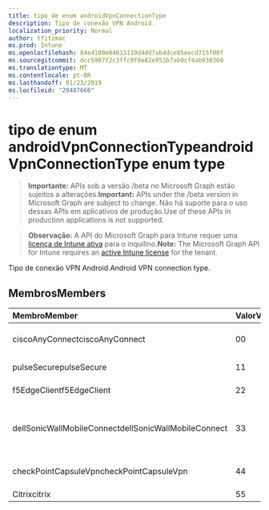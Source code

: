 ```yaml
---
title: tipo de enum androidVpnConnectionType
description: Tipo de conexão VPN Android.
localization_priority: Normal
author: tfitzmac
ms.prod: Intune
ms.openlocfilehash: 84e4100e04613119d4dd7ab4dce85eecd715f08f
ms.sourcegitcommit: dcc5907f2c3ffc0f0e82e953b7ab9cf4ab938360
ms.translationtype: MT
ms.contentlocale: pt-BR
ms.lasthandoff: 01/23/2019
ms.locfileid: "29407666"
---
```

# <a name="androidvpnconnectiontype-enum-type"></a><span data-ttu-id="ceca3-103">tipo de enum androidVpnConnectionType</span><span class="sxs-lookup"><span data-stu-id="ceca3-103">androidVpnConnectionType enum type</span></span>

> <span data-ttu-id="ceca3-104">**Importante:** APIs sob a versão /beta no Microsoft Graph estão sujeitos a alterações.</span><span class="sxs-lookup"><span data-stu-id="ceca3-104">**Important:** APIs under the /beta version in Microsoft Graph are subject to change.</span></span> <span data-ttu-id="ceca3-105">Não há suporte para o uso dessas APIs em aplicativos de produção.</span><span class="sxs-lookup"><span data-stu-id="ceca3-105">Use of these APIs in production applications is not supported.</span></span>

> <span data-ttu-id="ceca3-106">**Observação:** A API do Microsoft Graph para Intune requer uma [licença de Intune ativa](https://go.microsoft.com/fwlink/?linkid=839381) para o inquilino.</span><span class="sxs-lookup"><span data-stu-id="ceca3-106">**Note:** The Microsoft Graph API for Intune requires an [active Intune license](https://go.microsoft.com/fwlink/?linkid=839381) for the tenant.</span></span>

<span data-ttu-id="ceca3-107">Tipo de conexão VPN Android.</span><span class="sxs-lookup"><span data-stu-id="ceca3-107">Android VPN connection type.</span></span>

## <a name="members"></a><span data-ttu-id="ceca3-108">Membros</span><span class="sxs-lookup"><span data-stu-id="ceca3-108">Members</span></span>
|<span data-ttu-id="ceca3-109">Membro</span><span class="sxs-lookup"><span data-stu-id="ceca3-109">Member</span></span>|<span data-ttu-id="ceca3-110">Valor</span><span class="sxs-lookup"><span data-stu-id="ceca3-110">Value</span></span>|<span data-ttu-id="ceca3-111">Descrição</span><span class="sxs-lookup"><span data-stu-id="ceca3-111">Description</span></span>|
|:---|:---|:---|
|<span data-ttu-id="ceca3-112">ciscoAnyConnect</span><span class="sxs-lookup"><span data-stu-id="ceca3-112">ciscoAnyConnect</span></span>|<span data-ttu-id="ceca3-113">0</span><span class="sxs-lookup"><span data-stu-id="ceca3-113">0</span></span>|<span data-ttu-id="ceca3-114">AnyConnect da Cisco.</span><span class="sxs-lookup"><span data-stu-id="ceca3-114">Cisco AnyConnect.</span></span>|
|<span data-ttu-id="ceca3-115">pulseSecure</span><span class="sxs-lookup"><span data-stu-id="ceca3-115">pulseSecure</span></span>|<span data-ttu-id="ceca3-116">1</span><span class="sxs-lookup"><span data-stu-id="ceca3-116">1</span></span>|<span data-ttu-id="ceca3-117">Pulso seguro.</span><span class="sxs-lookup"><span data-stu-id="ceca3-117">Pulse Secure.</span></span>|
|<span data-ttu-id="ceca3-118">f5EdgeClient</span><span class="sxs-lookup"><span data-stu-id="ceca3-118">f5EdgeClient</span></span>|<span data-ttu-id="ceca3-119">2</span><span class="sxs-lookup"><span data-stu-id="ceca3-119">2</span></span>|<span data-ttu-id="ceca3-120">F5 Cliente de borda.</span><span class="sxs-lookup"><span data-stu-id="ceca3-120">F5 Edge Client.</span></span>|
|<span data-ttu-id="ceca3-121">dellSonicWallMobileConnect</span><span class="sxs-lookup"><span data-stu-id="ceca3-121">dellSonicWallMobileConnect</span></span>|<span data-ttu-id="ceca3-122">3</span><span class="sxs-lookup"><span data-stu-id="ceca3-122">3</span></span>|<span data-ttu-id="ceca3-123">Conexão do Dell SonicWALL Mobile.</span><span class="sxs-lookup"><span data-stu-id="ceca3-123">Dell SonicWALL Mobile Connection.</span></span>|
|<span data-ttu-id="ceca3-124">checkPointCapsuleVpn</span><span class="sxs-lookup"><span data-stu-id="ceca3-124">checkPointCapsuleVpn</span></span>|<span data-ttu-id="ceca3-125">4</span><span class="sxs-lookup"><span data-stu-id="ceca3-125">4</span></span>|<span data-ttu-id="ceca3-126">Verifique o ponto Cápsula VPN.</span><span class="sxs-lookup"><span data-stu-id="ceca3-126">Check Point Capsule VPN.</span></span>|
|<span data-ttu-id="ceca3-127">Citrix</span><span class="sxs-lookup"><span data-stu-id="ceca3-127">citrix</span></span>|<span data-ttu-id="ceca3-128">5</span><span class="sxs-lookup"><span data-stu-id="ceca3-128">5</span></span>|<span data-ttu-id="ceca3-129">Citrix</span><span class="sxs-lookup"><span data-stu-id="ceca3-129">Citrix</span></span>|




